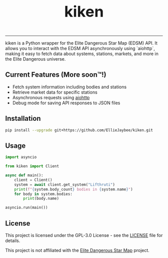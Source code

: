 <p align="center" style="font-size: xxx-large;!important"><b>kiken</b></p><p align="center">
<hr/>
kiken is a Python wrapper for the Elite Dangerous Star Map (EDSM) API. It allows you to interact with the EDSM API asynchronously using `aiohttp`, making it easy to fetch data about systems, stations, markets, and more in the Elite Dangerous universe.
</p>

## Current Features (More soon™️!)

- Fetch system information including bodies and stations
- Retrieve market data for specific stations
- Asynchronous requests using [aiohttp](https://docs.aiohttp.org/en/stable/)
- Debug mode for saving API responses to JSON files

## Installation

```sh
pip install --upgrade git+https://github.com/EllieJaybee/kiken.git
```

## Usage

```py
import asyncio

from kiken import Client

async def main():
    client = Client()
    system = await client.get_system("Lifthruti")
    print(f"{system.body_count} bodies in {system.name}")
    for body in system.bodies:
        print(body.name)

asyncio.run(main())
```

## License

This project is licensed under the GPL-3.0 License - see the [LICENSE](LICENSE) file for details.

This project is not affiliated with the [Elite Dangerous Star Map](https://www.edsm.net/) project.